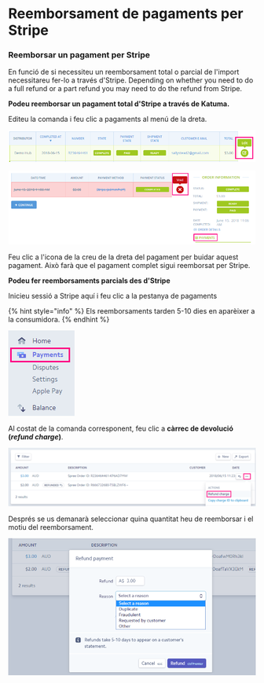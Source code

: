 # Reemborsament de pagaments per Stripe

### Reemborsar un pagament per Stripe

En funció de si necessiteu un reemborsament total o parcial de l'import necessitareu fer-lo a través d'Stripe. Depending on whether you need to do a full refund or a part refund you may need to do the refund from Stripe.

**Podeu reemborsar un pagament total d'Stripe a través de Katuma.**

Editeu la comanda i feu clic a pagaments al menú de la dreta.

![](../../.gitbook/assets/imatge%20%2828%29.png)

![](../../.gitbook/assets/imatge%20%2810%29.png)

Feu clic a l'icona de la creu de la dreta del pagament per buidar aquest pagament. Això farà que el pagament complet sigui reemborsat per Stripe. 

**Podeu fer reemborsaments parcials des d'Stripe**

Inicieu sessió a Stripe aquí i feu clic a la pestanya de pagaments

{% hint style="info" %}
Els reemborsaments tarden 5-10 dies en aparèixer a la consumidora.
{% endhint %}

![](../../.gitbook/assets/imatge%20%2872%29.png)

Al costat de la comanda corresponent, feu clic a **càrrec de devolució \(**_**refund charge**_**\)**. 

![](../../.gitbook/assets/imatge%20%283%29.png)

Després se us demanarà seleccionar quina quantitat heu de reemborsar i el motiu del reemborsament.

![](../../.gitbook/assets/imatge%20%2824%29.png)



